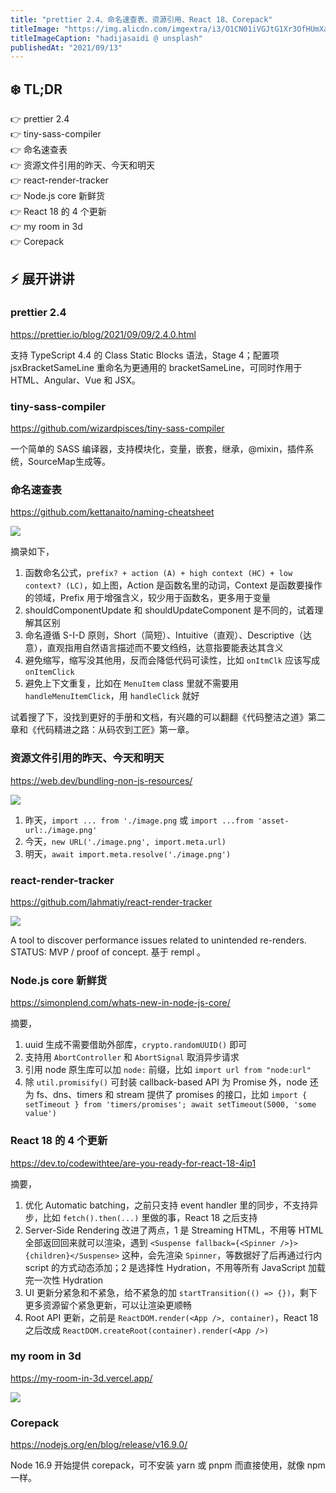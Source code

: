 ```yaml
---
title: "prettier 2.4、命名速查表、资源引用、React 18、Corepack"
titleImage: "https://img.alicdn.com/imgextra/i3/O1CN01iVGJtG1Xr3OfHUmXa_!!6000000002976-0-tps-1920-1080.jpg"
titleImageCaption: "hadijasaidi @ unsplash"
publishedAt: "2021/09/13"
---
```


## ❄️ TL;DR

👉 prettier 2.4<br />
👉 tiny-sass-compiler<br />
👉 命名速查表<br />
👉 资源文件引用的昨天、今天和明天<br />
👉 react-render-tracker<br />
👉 Node.js core 新鲜货<br />
👉 React 18 的 4 个更新<br />
👉 my room in 3d<br />
👉 Corepack<br />

## ⚡ 展开讲讲

### prettier 2.4
https://prettier.io/blog/2021/09/09/2.4.0.html

支持 TypeScript 4.4 的 Class Static Blocks 语法，Stage 4；配置项 jsxBracketSameLine 重命名为更通用的 bracketSameLine，可同时作用于 HTML、Angular、Vue 和 JSX。

### tiny-sass-compiler
https://github.com/wizardpisces/tiny-sass-compiler

一个简单的 SASS 编译器，支持模块化，变量，嵌套，继承，@mixin，插件系统，SourceMap生成等。

### 命名速查表
https://github.com/kettanaito/naming-cheatsheet

![](https://img.alicdn.com/imgextra/i2/O1CN01dGIaUm266LYfIqIYn_!!6000000007612-2-tps-1436-382.png)

摘录如下，

1. 函数命名公式，`prefix? + action (A) + high context (HC) + low context? (LC)`，如上图，Action 是函数名里的动词，Context 是函数要操作的领域，Prefix 用于增强含义，较少用于函数名，更多用于变量
2. shouldComponentUpdate 和 shouldUpdateComponent 是不同的，试着理解其区别
3. 命名遵循 S-I-D 原则，Short（简短）、Intuitive（直观）、Descriptive（达意），直观指用自然语言描述而不要文绉绉，达意指要能表达其含义
4. 避免缩写，缩写没其他用，反而会降低代码可读性，比如 `onItmClk` 应该写成 `onItemClick`
5. 避免上下文重复，比如在 `MenuItem` class 里就不需要用 `handleMenuItemClick`，用 `handleClick` 就好

试着搜了下，没找到更好的手册和文档，有兴趣的可以翻翻《代码整洁之道》第二章和《代码精进之路：从码农到工匠》第一章。

### 资源文件引用的昨天、今天和明天
https://web.dev/bundling-non-js-resources/

![](https://img.alicdn.com/imgextra/i1/O1CN01LpHt9J1G9gQJedBC5_!!6000000000580-2-tps-1600-993.png)

1. 昨天，`import ... from './image.png` 或 `import ...from 'asset-url:./image.png'`
2. 今天，`new URL('./image.png', import.meta.url)`
3. 明天，`await import.meta.resolve('./image.png')`

### react-render-tracker
https://github.com/lahmatiy/react-render-tracker

![](https://img.alicdn.com/imgextra/i3/O1CN01fM9DoC1cNoBassmRh_!!6000000003589-2-tps-2638-1074.png)

A tool to discover performance issues related to unintended re-renders. STATUS: MVP / proof of concept. 基于 rempl 。

### Node.js core 新鲜货
https://simonplend.com/whats-new-in-node-js-core/

摘要，

1. uuid 生成不需要借助外部库，`crypto.randomUUID()` 即可
2. 支持用 `AbortController` 和 `AbortSignal` 取消异步请求
3. 引用 node 原生库可以加 `node:` 前缀，比如 `import url from "node:url"`
4. 除 `util.promisify()` 可封装 callback-based API 为 Promise 外，node 还为 fs、dns、timers 和 stream 提供了 promises 的接口，比如 `import { setTimeout } from 'timers/promises'; await setTimeout(5000, 'some value')`

### React 18 的 4 个更新
https://dev.to/codewithtee/are-you-ready-for-react-18-4ip1

摘要，

1. 优化 Automatic batching，之前只支持 event handler 里的同步，不支持异步，比如 `fetch().then(...)` 里做的事，React 18 之后支持
2. Server-Side Rendering 改进了两点，1 是 Streaming HTML，不用等 HTML 全部返回回来就可以渲染，遇到 `<Suspense fallback={<Spinner />}>{children}</Suspense>` 这种，会先渲染 `Spinner`，等数据好了后再通过行内 script 的方式动态添加；2 是选择性 Hydration，不用等所有 JavaScript 加载完一次性 Hydration
3. UI 更新分紧急和不紧急，给不紧急的加 `startTransition(() => {})`，剩下更多资源留个紧急更新，可以让渲染更顺畅
4. Root API 更新，之前是 `ReactDOM.render(<App />, container)`，React 18 之后改成 `ReactDOM.createRoot(container).render(<App />)`

### my room in 3d
https://my-room-in-3d.vercel.app/

![](https://img.alicdn.com/imgextra/i2/O1CN017QCZYh1i1imTaF8gk_!!6000000004353-2-tps-2000-1356.png)

### Corepack
https://nodejs.org/en/blog/release/v16.9.0/

Node 16.9 开始提供 corepack，可不安装 yarn 或 pnpm 而直接使用，就像 npm 一样。
